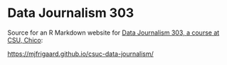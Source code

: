 # Data Journalism 303

Source for an R Markdown website for [Data Journalism 303, a course at CSU, Chico](https://mjfrigaard.github.io/csuc-data-journalism/):

<https://mjfrigaard.github.io/csuc-data-journalism/>
